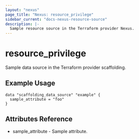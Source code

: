 ```yaml
---
layout: "nexus"
page_title: "Nexus: resource_privilege"
sidebar_current: "docs-nexus-resource-source"
description: |-
  Sample resource source in the Terraform provider Nexus.
---
```


# resource_privilege

Sample data source in the Terraform provider scaffolding.

## Example Usage

```hcl
data "scaffolding_data_source" "example" {
  sample_attribute = "foo"
}
```

## Attributes Reference

* sample_attribute - Sample attribute.

